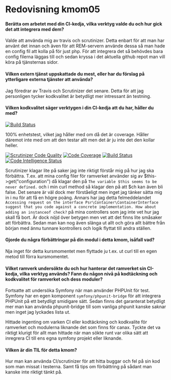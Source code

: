 ---
---
Redovisning kmom05
=========================

#### Berätta om arbetet med din CI-kedja, vilka verktyg valde du och hur gick det att integrera med dem?
Valde att använda mig av travis och scrutinizer. Detta enbart för att man har använt det innan och även för att REM-servern använde dessa så man hade en config fil att kolla på för just php.
För att integrera det så behövdes bara config filerna läggas till och sedan kryssa i det aktuella github repot man vill köra på tjänsternas sidor.

#### Vilken extern tjänst uppskattade du mest, eller har du förslag på ytterligare externa tjänster att använda?
Jag föredrar av Travis och Scrutinizer det senare.
Detta för att jag personligen tycker kodkvalitet är betydligt mer intressant än testning.

#### Vilken kodkvalitet säger verktygen i din CI-kedja att du har, håller du med?
[![Build Status](https://travis-ci.org/liiinder/ramverk1-module.svg?branch=master)](https://travis-ci.org/liiinder/ramverk1-module)

100% enhetstest, vilket jag håller med om då det är coverage.
Håller däremot inte med om att den testar allt men det är ju inte det den kollar heller.

[![Scrutinizer Code Quality](https://scrutinizer-ci.com/g/liiinder/ramverk1-module/badges/quality-score.png?b=master)](https://scrutinizer-ci.com/g/liiinder/ramverk1-module/?branch=master) [![Code Coverage](https://scrutinizer-ci.com/g/liiinder/ramverk1-module/badges/coverage.png?b=master)](https://scrutinizer-ci.com/g/liiinder/ramverk1-module/?branch=master) [![Build Status](https://scrutinizer-ci.com/g/liiinder/ramverk1-module/badges/build.png?b=master)](https://scrutinizer-ci.com/g/liiinder/ramverk1-module/build-status/master) [![Code Intelligence Status](https://scrutinizer-ci.com/g/liiinder/ramverk1-module/badges/code-intelligence.svg?b=master)](https://scrutinizer-ci.com/code-intelligence)

Scrutinizer klagar lite på saker jag inte riktigt förstår mig på hur jag ska förbättra.
T.ex. att mina config filer för ramverket använder sig av $this->get("configuration") då klagar den på `The variable $this seems to be never defined.` och i min curl method så klagar den på att $ch kan även bli false. Det senare är väl dock mer förståeligt men inget jag tänker sätta mig in i nu för att få en högre poäng.
Annars har jag detta felmeddelandet `Accessing request on the interface Psr\Container\ContainerInterface suggest that you code against a concrete implementation. How about adding an instanceof check?` på mina controllers som jag inte vet hur jag skall få bort. Är dock nöjd över betygen men vet att det finns lite småsaker att förbättra.
Sedan man kan nog även slänga ut allt och göra allt bättre från början med ännu tunnare kontrollers och logik flyttat till andra ställen.

#### Gjorde du några förbättringar på din modul i detta kmom, isåfall vad?
Nja inget för detta kursmomentet men flyttade ju t.ex. ut curl till en egen metod till förra kursmomentet.

#### Vilket ramverk undersökte du och hur hanterar det ramverket sin CI-kedja, vilka verktyg används? Fann du någon nivå på kodtäckning och kodkvalitet för ramverket och dess moduler?
Fortsatte att undersöka Symfony när man använder PHPUnit för test. Symfony har en egen komponent `symfony/phpunit-bridge` för att integrera PHPUnit på ett betydligt smidigare sätt. Sedan finns det garanterat betydligt mer man kan använda phpunit-bridge till som vanliga phpunit kanske saknar men inget jag lyckades lista ut.

Hittade ingenting om varken CI eller kodtäckning och kodkvalite för ramverket och modulerna liknande det som finns för canax. Tyckte det va riktigt klurigt för allt man hittade när man sökte runt var olika sätt att inregrera CI till ens egna symfony projekt eller liknande.

#### Vilken är din TIL för detta kmom?
Hur man kan använda CI/scrutinizer för att hitta buggar och fel på sin kod som man missat i testerna. Samt få tips om förbättring på sådant man kanske inte riktigt tänkt på.